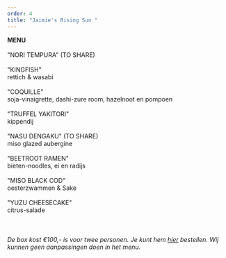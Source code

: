 ```yaml
---
order: 4
title: "Jaimie's Rising Sun "
---
```

**MENU**\
\
"NORI TEMPURA" (TO SHARE)\
\
"KINGFISH"\
rettich & wasabi \
\
"COQUILLE"\
soja-vinaigrette, dashi-zure room, hazelnoot en pompoen \
\
"TRUFFEL YAKITORI" \
kippendij\
\
"NASU DENGAKU" (TO SHARE)\
miso glazed aubergine \
\
"BEETROOT RAMEN"\
bieten-noodles, ei en radijs\
\
"MISO BLACK COD" \
oesterzwammen & Sake\
\
"YUZU CHEESECAKE" \
citrus-salade\
\
\
\
*De box kost €100,- is voor twee personen. Je kunt hem [hier](https://wwc.resengo.com/indexframe?companyShortCode=Restaurant_Jaime_van_Heije_Ouderkerk_ad_Amstel&Lang=NL&url=pq%2FFsL5gXV3FwLxirI%2BhvZuhwV2JnpdSlZWpwFydv7m%2BwM61nbehoXN2gnmgf3ZnalSAp6N1eI1raISZlJV2emNLinaZf155e6Cbm4dwf3F4n3WUiV6YhJyVnI5ja41qdk6bi6l4i4VsoZ53gFyWhYCBdbjPoF2ty6SqYp3Flw%3D%3D) bestellen. Wij kunnen geen aanpassingen doen in het menu.*